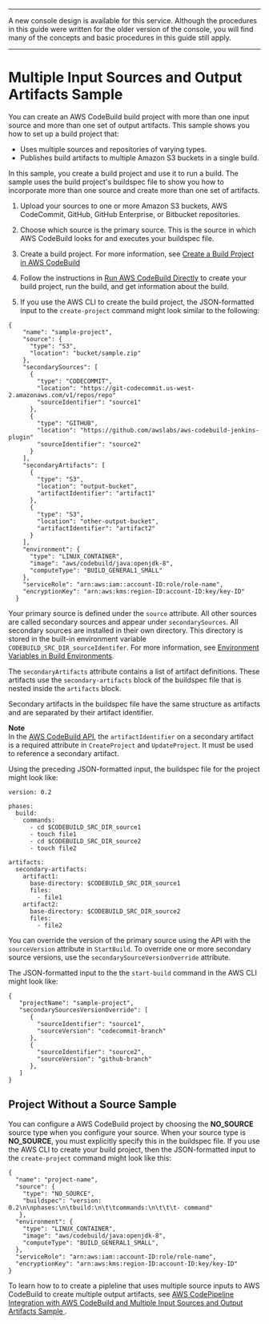 --------

A new console design is available for this service\. Although the procedures in this guide were written for the older version of the console, you will find many of the concepts and basic procedures in this guide still apply\.

--------

# Multiple Input Sources and Output Artifacts Sample<a name="sample-multi-in-out"></a>

You can create an AWS CodeBuild build project with more than one input source and more than one set of output artifacts\. This sample shows you how to set up a build project that: 
+ Uses multiple sources and repositories of varying types\.
+ Publishes build artifacts to multiple Amazon S3 buckets in a single build\.

 In this sample, you create a build project and use it to run a build\. The sample uses the build project's buildspec file to show you how to incorporate more than one source and create more than one set of artifacts\. 

1.  Upload your sources to one or more Amazon S3 buckets, AWS CodeCommit, GitHub, GitHub Enterprise, or Bitbucket repositories\. 

1.  Choose which source is the primary source\. This is the source in which AWS CodeBuild looks for and executes your buildspec file\. 

1.  Create a build project\. For more information, see [Create a Build Project in AWS CodeBuild ](create-project.md) 

1.  Follow the instructions in [Run AWS CodeBuild Directly](how-to-run.md) to create your build project, run the build, and get information about the build\. 

1.  If you use the AWS CLI to create the build project, the JSON\-formatted input to the `create-project` command might look similar to the following: 

   ```
   {
       "name": "sample-project",
       "source": {
         "type": "S3",
         "location": "bucket/sample.zip"
       },
       "secondarySources": [
         {
           "type": "CODECOMMIT",
           "location": "https://git-codecommit.us-west-2.amazonaws.com/v1/repos/repo"
           "sourceIdentifier": "source1"
         },
         {
           "type": "GITHUB",
           "location": "https://github.com/awslabs/aws-codebuild-jenkins-plugin"
           "sourceIdentifier": "source2"
         }
       ],
       "secondaryArtifacts": [
         {
           "type": "S3",
           "location": "output-bucket",
           "artifactIdentifier": "artifact1"
         },
         {
           "type": "S3",
           "location": "other-output-bucket",
           "artifactIdentifier": "artifact2"
         }
       ],
       "environment": {
         "type": "LINUX_CONTAINER",
         "image": "aws/codebuild/java:openjdk-8",
         "computeType": "BUILD_GENERAL1_SMALL"
       },
       "serviceRole": "arn:aws:iam::account-ID:role/role-name",
       "encryptionKey": "arn:aws:kms:region-ID:account-ID:key/key-ID"
     }
   ```

 Your primary source is defined under the `source` attribute\. All other sources are called secondary sources and appear under `secondarySources`\. All secondary sources are installed in their own directory\. This directory is stored in the built\-in environment variable `CODEBUILD_SRC_DIR_sourceIdentifer`\. For more information, see [Environment Variables in Build Environments](build-env-ref-env-vars.md)\. 

 The `secondaryArtifacts` attribute contains a list of artifact definitions\. These artifacts use the `secondary-artifacts` block of the buildspec file that is nested inside the `artifacts` block\. 

 Secondary artifacts in the buildspec file have the same structure as artifacts and are separated by their artifact identifier\. 

**Note**  
 In the [AWS CodeBuild API](https://docs.aws.amazon.com/codebuild/latest/APIReference/), the `artifactIdentifier` on a secondary artifact is a required attribute in `CreateProject` and `UpdateProject`\. It must be used to reference a secondary artifact\. 

 Using the preceding JSON\-formatted input, the buildspec file for the project might look like: 

```
version: 0.2

phases:
  build:
    commands:
      - cd $CODEBUILD_SRC_DIR_source1
      - touch file1
      - cd $CODEBUILD_SRC_DIR_source2
      - touch file2

artifacts:
  secondary-artifacts:
    artifact1:
      base-directory: $CODEBUILD_SRC_DIR_source1
      files:
        - file1
    artifact2:
      base-directory: $CODEBUILD_SRC_DIR_source2
      files:
        - file2
```

 You can override the version of the primary source using the API with the `sourceVersion` attribute in `StartBuild`\. To override one or more secondary source versions, use the `secondarySourceVersionOverride` attribute\. 

 The JSON\-formatted input to the the `start-build` command in the AWS CLI might look like: 

```
{
   "projectName": "sample-project",
   "secondarySourcesVersionOverride": [
      {
        "sourceIdentifier": "source1",
        "sourceVersion": "codecommit-branch"
      },
      {
        "sourceIdentifier": "source2",
        "sourceVersion": "github-branch"
      },
   ]
}
```

## Project Without a Source Sample<a name="no-source"></a>

 You can configure a AWS CodeBuild project by choosing the **NO\_SOURCE** source type when you configure your source\. When your source type is **NO\_SOURCE**, you must explicitly specify this in the buildspec file\. If you use the AWS CLI to create your build project, then the JSON\-formatted input to the `create-project` command might look like this: 

```
{
  "name": "project-name",
  "source": {
    "type": "NO_SOURCE",
    "buildspec": "version: 0.2\n\nphases:\n\tbuild:\n\t\tcommands:\n\t\t\t- command"
   },
  "environment": {
    "type": "LINUX_CONTAINER",
    "image": "aws/codebuild/java:openjdk-8",
    "computeType": "BUILD_GENERAL1_SMALL",    
  },
  "serviceRole": "arn:aws:iam::account-ID:role/role-name",
  "encryptionKey": "arn:aws:kms:region-ID:account-ID:key/key-ID"
}
```

To learn how to to create a pipleline that uses multiple source inputs to AWS CodeBuild to create multiple output artifacts, see [ AWS CodePipeline Integration with AWS CodeBuild and Multiple Input Sources and Output Artifacts Sample ](sample-pipeline-multi-input-output.md)\.